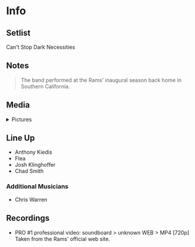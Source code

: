 # Info

## Setlist

Can't Stop
Dark Necessities

## Notes

> The band performed at the Rams’ inaugural season back home in Southern California.

## Media 

<details>
  <summary>Pictures</summary>
  <!--<img alt="Setlist" title="Setlist" src="_.jpg" height="200" />
  <img alt="Clipping" title="Clipping" src="_.jpg" height="200" />
  <img alt="Flyer" title="Flyer" src="_.jpg" height="200" />-->
</details>

## Line Up

* Anthony Kiedis
* Flea
* Josh Klinghoffer
* Chad Smith

### Additional Musicians

* Chris Warren

## Recordings

* PRO #1 professional video: soundboard > unknown WEB > MP4 [720p] Taken from the Rams' official web site.
